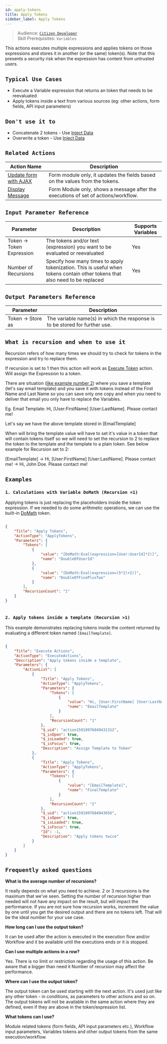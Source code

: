```yaml
---
id: apply-tokens
title: Apply Tokens
sidebar_label: Apply Tokens
---
```


> Audience: [`Citizen Developer`](/docs/audience#citizen-developers)<br/>
> Skill Prerequisites: `Variables`

This actions executes multiple expressions and applies tokens on those expressions and stores it in another (or the same) token(s). Note that this presents a security risk when the expression has content from untrusted users. 

## `Typical Use Cases`

- Execute a Variable expression that returns an token that needs to be reevaluated
- Apply tokens inside a text from various sources (eg: other actions, form fields, API input parameters)

## `Don't use it to`

- Concatenate 2 tokens - Use [Inject Data](/docs/Actions/inject-data.md)
- Overwrite a token - Use [Inject Data](/docs/Actions/inject-data.md)

## `Related Actions`

| Action Name                                                     | Description                                                                        |
| --------------------------------------------------------------- | ---------------------------------------------------------------------------------- |
| [Update form with AJAX](/docs/Actions/update-form-with-ajax.md) | Form module only, it updates the fields based on the values from the tokens.       |
| [Display Message](/docs/Actions/display-message.md)             | Form Module only, shows a message after the executions of set of actions/workflow. |


## `Input Parameter Reference`

| Parameter                 | Description                                                                                                                 | Supports Variables |
| ------------------------- | --------------------------------------------------------------------------------------------------------------------------- | ------------------ |
| Token -> Token Expression | The tokens and/or text (expression) you want to be evaluated or reevaluated                                                 | Yes                |
| Number of Recursions      | Specify how many times to apply tokenization. This is useful when tokens contain other tokens that also need to be replaced | Yes                |

## `Output Parameters Reference`

| Parameter         | Description                                                                 |
| ----------------- | --------------------------------------------------------------------------- |
| Token -> Store as | The variable name(s) in which the response is to be stored for further use. |

## `What is recursion and when to use it`

Recursion refers of how many times we should try to check for tokens in the expression and try to replace them. 

If recursion is set to 1 then this action will work as [Execute Token](/docs/Actions/execute-token.md) action. Will assign the Expression to a token.

There are situation ([like example number 2](#2-apply-tokens-inside-a-template-recursion-1)) where you save a template (let's say email template) and you save it with tokens instead of the First Name and Last Name so you can save only one copy and when you need to deliver that email you only have to replace the Variables. 

Eg. Email Template: Hi, [User:FirstName] [User:LastName]. Please contact me!

Let's say we have the above template stored in \[EmailTemplate\]

When will bring the template value will have to set it's value in a token that will contain tokens itself so we will need to set the recursion to 2 to replace the token to the template and the template to a plain token. See below example for Recursion set to 2:

\[EmailTemplate\] -> Hi, \[User:FirstName\] \[User:LastName\]. Please contact me! -> Hi, John Doe. Please contact me!



## `Examples`

### `1. Calculations with Variable DoMath (Recursion =1)`

Applying tokens is just replacing the placeholders inside the token expression. If we needed to do some arithmetic operations, we can use the built-in [DoMath](/docs/tokens/do-math) token.


```json

{
    "Title": "Apply Tokens",
    "ActionType": "ApplyTokens",
    "Parameters": {
        "Tokens": [
            {
                "value": "[DoMath:Eval(expression=[User:UserId]*2)]",
                "name": "DoubleOfUserId"
            },
            {
                "value": "[DoMath:Eval(expression=(5*2)+2)]",
                "name": "DoubleOfFivePlusTwo"
            }
        ],
        "RecursionCount": "1"
    }
}
​
```

### `2. Apply tokens inside a template (Recursion >1)`

This example demonstrates replacing tokens inside the content returned by evaluating a different token named `[EmailTemplate]`.


```json

{
    "Title": "Execute Actions",
    "ActionType": "ExecuteActions",
    "Description": "Apply tokens inside a template",
    "Parameters": {
        "ActionList": [
            {
                "Title": "Apply Tokens",
                "ActionType": "ApplyTokens",
                "Parameters": {
                    "Tokens": [
                        {
                            "value": "Hi, [User:FirstName] [User:LastName]. Please contact me!",
                            "name": "EmailTemplate"
                        }
                    ],
                    "RecursionCount": "1"
                },
                "$_uid": "action15910976849431312",
                "$_isOpen": true,
                "$_isLoaded": true,
                "$_isFocus": true,
                "Description": "Assign Template to Token"
            },
            {
                "Title": "Apply Tokens",
                "ActionType": "ApplyTokens",
                "Parameters": {
                    "Tokens": [
                        {
                            "value": "[EmailTemplate]",
                            "name": "FinalTemplate"
                        }
                    ],
                    "RecursionCount": "2"
                },
                "$_uid": "action1591097684943656",
                "$_isOpen": true,
                "$_isLoaded": true,
                "$_isFocus": true,
                "Id": -1,
                "Description": "Apply tokens twice"
            }
        ]
    }
}

```

## `Frequently asked questions`

**What is the average number of recursions?**


It really depends on what you need to achieve. 2 or 3 recursions is the maximum that we've seen. Setting the number of recursion higher than needed will not have any impact on the result, but will impact the performance. If you are not sure how recursion works, increment the value by one until you get the desired output and there are no tokens left. That will be the ideal number for your use case.


**How long can I use the output token?**

It can be used after the action is executed in the execution flow and/or Workflow and it be available until the executions ends or it is stopped. 

**Can I use multiple actions in a row?**

Yes. There is no limit or restriction regarding the usage of this action. Be aware that a bigger than need it Number of recursion may affect the performance.

**Where can I use the output token?**

The output token can be used starting with the next action. It's used just like any other token - in conditions, as parameters to other actions and so on. The output tokens will not be available in the same action where they are defined, even if they are above in the token/expression list.


**What tokens can I use?**

Module related tokens (form fields, API input parameters etc.), Workflow input parameters, Variables tokens and other output tokens from the same execution/workflow.
